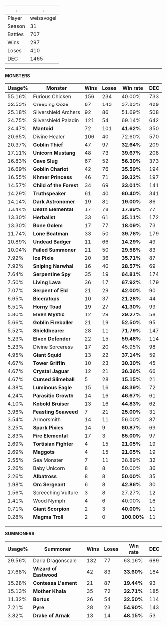 .|.
|-|-
Player|weissvogel
Season|31
Battles|707
Wins|297
Loses|410
DEC|1465

---
**MONSTERS**

Usage%|Monster|Wins|Loses|Win rate|DEC|
-|-|-|-|-|-|
55.16%|Furious Chicken|156|234|40.00%|733|
32.53%|Creeping Ooze|87|143|37.83%|429|
25.18%|Silvershield Archers|92|86|51.69%|508|
24.75%|Silvershield Paladin|121|54|69.14%|642|
24.47%|**Mantoid**|72|101|**41.62%**|350|
20.65%|Divine Healer|106|40|72.60%|570|
20.37%|**Goblin Thief**|47|97|**32.64%**|209|
17.11%|**Unicorn Mustang**|48|73|**39.67%**|208|
16.83%|**Cave Slug**|67|52|**56.30%**|373|
16.69%|**Goblin Chariot**|42|76|**35.59%**|194|
16.55%|**Khmer Princess**|46|71|**39.32%**|197|
14.57%|**Child of the Forest**|34|69|**33.01%**|141|
14.29%|**Truthspeaker**|61|40|**60.40%**|341|
14.14%|**Dark Astronomer**|19|81|**19.00%**|86|
13.44%|**Death Elemental**|17|78|**17.89%**|77|
13.30%|**Herbalist**|33|61|**35.11%**|172|
13.30%|**Bone Golem**|17|77|**18.09%**|73|
11.74%|**Lone Boatman**|33|50|**39.76%**|179|
10.89%|**Undead Badger**|11|66|**14.29%**|49|
10.04%|**Failed Summoner**|21|50|**29.58%**|83|
7.92%|**Ice Pixie**|20|36|**35.71%**|87|
7.92%|**Sniping Narwhal**|16|40|**28.57%**|69|
7.64%|**Serpentine Spy**|35|19|**64.81%**|174|
7.50%|**Living Lava**|36|17|**67.92%**|179|
7.07%|**Serpent of Eld**|21|29|**42.00%**|90|
6.65%|**Biceratops**|10|37|**21.28%**|44|
6.51%|**Horny Toad**|19|27|**41.30%**|99|
5.80%|**Elven Mystic**|12|29|**29.27%**|58|
5.66%|**Goblin Fireballer**|21|19|**52.50%**|95|
5.52%|**Shieldbearer**|28|11|**71.79%**|147|
5.23%|**Elven Defender**|22|15|**59.46%**|114|
5.23%|Divine Sorceress|17|20|45.95%|98|
4.95%|**Giant Squid**|13|22|**37.14%**|59|
4.67%|**Tower Griffin**|10|23|**30.30%**|45|
4.67%|**Crystal Jaguar**|12|21|**36.36%**|66|
4.67%|**Cursed Slimeball**|5|28|**15.15%**|21|
4.38%|**Luminous Eagle**|15|16|**48.39%**|72|
4.24%|**Parasitic Growth**|14|16|**46.67%**|61|
4.10%|**Kobold Bruiser**|13|16|**44.83%**|62|
3.96%|**Feasting Seaweed**|7|21|**25.00%**|31|
3.54%|Armorsmith|14|11|56.00%|87|
3.25%|**Spark Pixies**|14|9|**60.87%**|69|
2.83%|**Fire Elemental**|17|3|**85.00%**|97|
2.69%|**Tortisian Fighter**|4|15|**21.05%**|19|
2.69%|**Maggots**|4|15|**21.05%**|19|
2.55%|Sea Monster|7|11|38.89%|32|
2.26%|Baby Unicorn|8|8|50.00%|36|
2.26%|**Albatross**|8|8|**50.00%**|35|
1.98%|**Orc Sergeant**|6|8|**42.86%**|30|
1.56%|Screeching Vulture|3|8|27.27%|12|
1.41%|Wood Nymph|4|6|40.00%|16|
0.71%|**Giant Scorpion**|2|3|**40.00%**|11|
0.28%|**Magma Troll**|2|0|**100.00%**|11|

---
**SUMMONERS**

Usage%|Summoner|Wins|Loses|Win rate|DEC|
-|-|-|-|-|-|
29.56%|Daria Dragonscale|132|77|63.16%|689|
17.68%|**Wizard of Eastwood**|42|83|**33.60%**|184|
15.28%|**Contessa L'ament**|21|87|**19.44%**|93|
15.13%|**Mother Khala**|35|72|**32.71%**|185|
11.32%|**Bortus**|26|54|**32.50%**|114|
7.21%|**Pyre**|28|23|**54.90%**|143|
3.82%|**Drake of Arnak**|13|14|**48.15%**|53|
